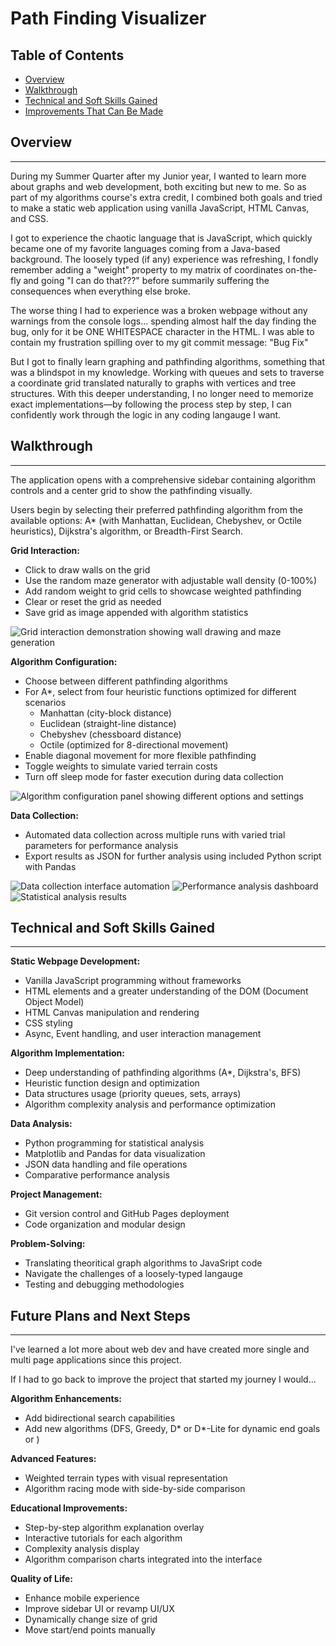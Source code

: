 # Path Finding Visualizer

<!-- For single image (existing) -->
<!-- 
<div class="walkthrough-section">
  <div class="walkthrough-content">...</div>
  <div class="walkthrough-media">
    <img src="..." alt="...">
  </div>
</div> 
-->

<!-- For multiple images (new) -->
<!-- 
<div class="walkthrough-section multiple">
  <div class="walkthrough-content">...</div>
  <div class="walkthrough-media-multiple">
    <img src="..." alt="...">
    <img src="..." alt="...">
    <img src="..." alt="...">
  </div>
</div> 
-->

## Table of Contents

- [Overview](#overview)
- [Walkthrough](#walkthrough)
- [Technical and Soft Skills Gained](#technical-and-soft-skills-gained)
- [Improvements That Can Be Made](#improvements-that-can-be-made)

## Overview

---

During my Summer Quarter after my Junior year, I wanted to learn more about graphs and web development, both exciting but new to me. So as part of my algorithms course's extra credit, I combined both goals and tried to make a static web application using vanilla JavaScript, HTML Canvas, and CSS.

I got to experience the chaotic language that is JavaScript, which quickly became one of my favorite languages coming from a Java-based background. The loosely typed (if any) experience was refreshing, I fondly remember adding a "weight" property to my matrix of coordinates on-the-fly and going "I can do that???" before summarily suffering the consequences when everything else broke.

The worse thing I had to experience was a broken webpage without any warnings from the console logs... spending almost half the day finding the bug, only for it be ONE WHITESPACE character in the HTML. I was able to contain my frustration spilling over to my git commit message: "Bug Fix"

But I got to finally learn graphing and pathfinding algorithms, something that was a blindspot in my knowledge. Working with queues and sets to traverse a coordinate grid translated naturally to graphs with vertices and tree structures. With this deeper understanding, I no longer need to memorize exact implementations—by following the process step by step, I can confidently work through the logic in any coding langauge I want.

## Walkthrough

---

The application opens with a comprehensive sidebar containing algorithm controls and a center grid to show the pathfinding visually.

Users begin by selecting their preferred pathfinding algorithm from the available options: A* (with Manhattan, Euclidean, Chebyshev, or Octile heuristics), Dijkstra's algorithm, or Breadth-First Search.

<div class="walkthrough-section">
    <div class="walkthrough-content">

**Grid Interaction:**

- Click to draw walls on the grid
- Use the random maze generator with adjustable wall density (0-100%)
- Add random weight to grid cells to showcase weighted pathfinding
- Clear or reset the grid as needed
- Save grid as image appended with algorithm statistics

</div>
<div class="walkthrough-media">
<img src="/path-finding-visualizer/image-1-1.gif" alt="Grid interaction demonstration showing wall drawing and maze generation" />
</div>
</div>

<div class="walkthrough-section">
<div class="walkthrough-content">

**Algorithm Configuration:**

- Choose between different pathfinding algorithms
- For A*, select from four heuristic functions optimized for different scenarios
  - Manhattan (city-block distance)
  - Euclidean (straight-line distance)
  - Chebyshev (chessboard distance)
  - Octile (optimized for 8-directional movement)
- Enable diagonal movement for more flexible pathfinding
- Toggle weights to simulate varied terrain costs
- Turn off sleep mode for faster execution during data collection

</div>
<div class="walkthrough-media">
<img src="/path-finding-visualizer/image-1-2.gif" alt="Algorithm configuration panel showing different options and settings" />
</div>
</div>

<div class="walkthrough-section multiple">
<div class="walkthrough-content">

**Data Collection:**

- Automated data collection across multiple runs with varied trial parameters for performance analysis
- Export results as JSON for further analysis using included Python script with Pandas

</div>
<div class="walkthrough-media-multiple">

<img src="/path-finding-visualizer/image-1-3.gif" alt="Data collection interface automation">
<img src="/path-finding-visualizer/image-1-4.png" alt="Performance analysis dashboard">
<img src="/path-finding-visualizer/image-1-5.png" alt="Statistical analysis results">

</div>
</div>

## Technical and Soft Skills Gained

---

**Static Webpage Development:**

- Vanilla JavaScript programming without frameworks
- HTML elements and a greater understanding of the DOM (Document Object Model)
- HTML Canvas manipulation and rendering
- CSS styling
- Async, Event handling, and user interaction management

**Algorithm Implementation:**

- Deep understanding of pathfinding algorithms (A*, Dijkstra's, BFS)
- Heuristic function design and optimization
- Data structures usage (priority queues, sets, arrays)
- Algorithm complexity analysis and performance optimization

**Data Analysis:**

- Python programming for statistical analysis
- Matplotlib and Pandas for data visualization
- JSON data handling and file operations
- Comparative performance analysis

**Project Management:**

- Git version control and GitHub Pages deployment
- Code organization and modular design

**Problem-Solving:**

- Translating theoritical graph algorithms to JavaSript code
- Navigate the challenges of a loosely-typed langauge
- Testing and debugging methodologies

## Future Plans and Next Steps

---

I've learned a lot more about web dev and have created more single and multi page applications since this project.

If I had to go back to improve the project that started my journey I would...

**Algorithm Enhancements:**

- Add bidirectional search capabilities
- Add new algorithms (DFS, Greedy, D* or D*-Lite for dynamic end goals or )

**Advanced Features:**

- Weighted terrain types with visual representation
- Algorithm racing mode with side-by-side comparison

**Educational Improvements:**

- Step-by-step algorithm explanation overlay
- Interactive tutorials for each algorithm
- Complexity analysis display
- Algorithm comparison charts integrated into the interface

**Quality of Life:**

- Enhance mobile experience
- Improve sidebar UI or revamp UI/UX
- Dynamically change size of grid
- Move start/end points manually
